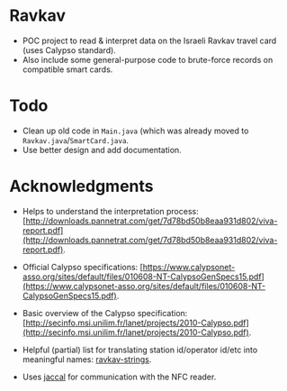 # Ravkav
* POC project to read &amp; interpret data on the Israeli Ravkav travel card (uses Calypso standard).
* Also include some general-purpose code to brute-force records on compatible smart cards.

# Todo
* Clean up old code in `Main.java` (which was already moved to `Ravkav.java`/`SmartCard.java`.
* Use better design and add documentation.





# Acknowledgments 
* Helps to understand the interpretation process: [http://downloads.pannetrat.com/get/7d78bd50b8eaa931d802/viva-report.pdf](http://downloads.pannetrat.com/get/7d78bd50b8eaa931d802/viva-report.pdf).

* Official Calypso specifications: [https://www.calypsonet-asso.org/sites/default/files/010608-NT-CalypsoGenSpecs15.pdf](https://www.calypsonet-asso.org/sites/default/files/010608-NT-CalypsoGenSpecs15.pdf).

* Basic overview of the Calypso specification: [http://secinfo.msi.unilim.fr/lanet/projects/2010-Calypso.pdf](http://secinfo.msi.unilim.fr/lanet/projects/2010-Calypso.pdf).

* Helpful (partial) list for translating station id/operator id/etc into meaningful names: [ravkav-strings](https://code.google.com/p/cardpeek/source/browse/trunk/dot_cardpeek_dir/scripts/etc/ravkav-strings.lua).

* Uses [jaccal](http://sourceforge.net/projects/jaccal/) for communication with the NFC reader.
